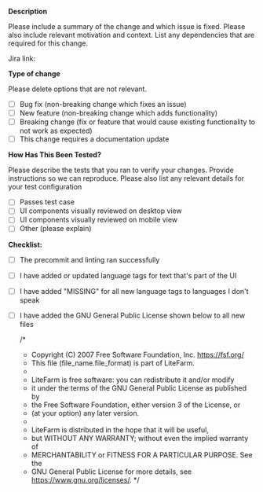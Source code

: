 **Description**

Please include a summary of the change and which issue is fixed. Please also include relevant motivation and context. List any dependencies that are required for this change.

Jira link: 

**Type of change**

Please delete options that are not relevant.

- [ ] Bug fix (non-breaking change which fixes an issue)
- [ ] New feature (non-breaking change which adds functionality)
- [ ] Breaking change (fix or feature that would cause existing functionality to not work as expected)
- [ ] This change requires a documentation update

**How Has This Been Tested?**

Please describe the tests that you ran to verify your changes. Provide instructions so we can reproduce. Please also list any relevant details for your test configuration

- [ ] Passes test case
- [ ] UI components visually reviewed on desktop view
- [ ] UI components visually reviewed on mobile view
- [ ] Other (please explain)

**Checklist:**

- [ ] The precommit and linting ran successfully
- [ ] I have added or updated language tags for text that's part of the UI
- [ ] I have added "MISSING" for all new language tags to languages I don't speak
- [ ] I have added the GNU General Public License shown below to all new files

    /*
    *  Copyright (C) 2007 Free Software Foundation, Inc. <https://fsf.org/>
    *  This file (file_name.file_format) is part of LiteFarm.
    *
    *  LiteFarm is free software: you can redistribute it and/or modify
    *  it under the terms of the GNU General Public License as published by
    *  the Free Software Foundation, either version 3 of the License, or
    *  (at your option) any later version.
    *
    *  LiteFarm is distributed in the hope that it will be useful,
    *  but WITHOUT ANY WARRANTY; without even the implied warranty of
    *  MERCHANTABILITY or FITNESS FOR A PARTICULAR PURPOSE. See the
    *  GNU General Public License for more details, see <https://www.gnu.org/licenses/>.
    */
